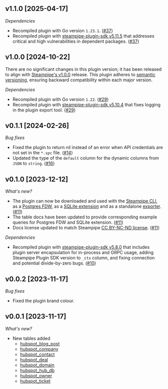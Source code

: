 ## v1.1.0 [2025-04-17]

_Dependencies_

- Recompiled plugin with Go version `1.23.1`. ([#37](https://github.com/turbot/steampipe-plugin-hubspot/pull/37))
- Recompiled plugin with [steampipe-plugin-sdk v5.11.5](https://github.com/turbot/steampipe-plugin-sdk/blob/v5.11.5/CHANGELOG.md#v5115-2025-03-31) that addresses critical and high vulnerabilities in dependent packages. ([#37](https://github.com/turbot/steampipe-plugin-hubspot/pull/37))

## v1.0.0 [2024-10-22]

There are no significant changes in this plugin version; it has been released to align with [Steampipe's v1.0.0](https://steampipe.io/changelog/steampipe-cli-v1-0-0) release. This plugin adheres to [semantic versioning](https://semver.org/#semantic-versioning-specification-semver), ensuring backward compatibility within each major version.

_Dependencies_

- Recompiled plugin with Go version `1.22`. ([#29](https://github.com/turbot/steampipe-plugin-hubspot/pull/29))
- Recompiled plugin with [steampipe-plugin-sdk v5.10.4](https://github.com/turbot/steampipe-plugin-sdk/blob/develop/CHANGELOG.md#v5104-2024-08-29) that fixes logging in the plugin export tool. ([#29](https://github.com/turbot/steampipe-plugin-hubspot/pull/29))

## v0.1.1 [2024-02-26]

_Bug fixes_

- Fixed the plugin to return nil instead of an error when API credentials are not set in the `*.spc` file. ([#14](https://github.com/turbot/steampipe-plugin-hubspot/pull/14))
- Updated the type of the `default` column for the dynamic columns from `JSON` to `string`. ([#16](https://github.com/turbot/steampipe-plugin-hubspot/pull/16))

## v0.1.0 [2023-12-12]

_What's new?_

- The plugin can now be downloaded and used with the [Steampipe CLI](https://steampipe.io/docs), as a [Postgres FDW](https://steampipe.io/docs/steampipe_postgres/overview), as a [SQLite extension](https://steampipe.io/docs//steampipe_sqlite/overview) and as a standalone [exporter](https://steampipe.io/docs/steampipe_export/overview). ([#11](https://github.com/turbot/steampipe-plugin-hubspot/pull/11))
- The table docs have been updated to provide corresponding example queries for Postgres FDW and SQLite extension. ([#11](https://github.com/turbot/steampipe-plugin-hubspot/pull/11))
- Docs license updated to match Steampipe [CC BY-NC-ND license](https://github.com/turbot/steampipe-plugin-hubspot/blob/main/docs/LICENSE). ([#11](https://github.com/turbot/steampipe-plugin-hubspot/pull/11))

_Dependencies_

- Recompiled plugin with [steampipe-plugin-sdk v5.8.0](https://github.com/turbot/steampipe-plugin-sdk/blob/main/CHANGELOG.md#v580-2023-12-11) that includes plugin server encapsulation for in-process and GRPC usage, adding Steampipe Plugin SDK version to `_ctx` column, and fixing connection and potential divide-by-zero bugs. ([#10](https://github.com/turbot/steampipe-plugin-hubspot/pull/10))

## v0.0.2 [2023-11-17]

_Bug fixes_

- Fixed the plugin brand colour.

## v0.0.1 [2023-11-17]

_What's new?_

- New tables added
  - [hubspot_blog_post](https://hub.steampipe.io/plugins/turbot/hubspot/tables/hubspot_blog_post)
  - [hubspot_company](https://hub.steampipe.io/plugins/turbot/hubspot/tables/hubspot_company)
  - [hubspot_contact](https://hub.steampipe.io/plugins/turbot/hubspot/tables/hubspot_contact)
  - [hubspot_deal](https://hub.steampipe.io/plugins/turbot/hubspot/tables/hubspot_deal)
  - [hubspot_domain](https://hub.steampipe.io/plugins/turbot/hubspot/tables/hubspot_domain)
  - [hubspot_hub_db](https://hub.steampipe.io/plugins/turbot/hubspot/tables/hubspot_hub_db)
  - [hubspot_owner](https://hub.steampipe.io/plugins/turbot/hubspot/tables/hubspot_owner)
  - [hubspot_ticket](https://hub.steampipe.io/plugins/turbot/hubspot/tables/hubspot_ticket)
